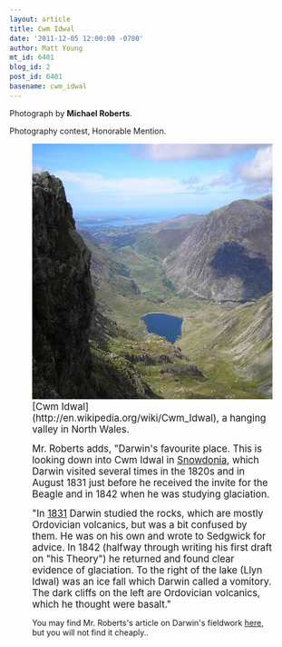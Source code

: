 ```yaml
---
layout: article
title: Cwm Idwal
date: '2011-12-05 12:00:00 -0700'
author: Matt Young
mt_id: 6401
blog_id: 2
post_id: 6401
basename: cwm_idwal
---
```

Photograph by **Michael Roberts**.

Photography contest, Honorable Mention.

<figure>
<img src="/uploads/2011/Roberts;%20Cwm%20Idwal%20.JPG" alt="Roberts; Cwm Idwal .JPG" width="600" height="450" />
<figcaption markdown="span">
<big>[Cwm Idwal](http://en.wikipedia.org/wiki/Cwm_Idwal), a hanging valley in North Wales.</big>

<big>Mr. Roberts adds, "Darwin's favourite place. This is looking down into Cwm Idwal in [Snowdonia](http://www.eryri-npa.gov.uk/a-sense-of-place/history-of-snowdonia/charles-darwin), which  Darwin visited several times in the 1820s and in August 1831 just before he received the invite for the Beagle and in 1842 when he was studying glaciation.</big>

<big>"In [1831](http://www.eryri-npa.gov.uk/a-sense-of-place/history-of-snowdonia/charles-darwin/1831-route) Darwin studied the rocks, which are mostly Ordovician volcanics, but was a bit confused by them. He was on his own and wrote to Sedgwick for advice. In 1842 (halfway through writing his first draft on "his Theory") he returned and found clear evidence of glaciation. To the right of the lake (Llyn Idwal) was an ice fall which Darwin called a vomitory. The dark cliffs on the left are Ordovician volcanics, which he thought were basalt."</big>

You may find Mr. Roberts's article on Darwin's fieldwork [ here](http://www.sciencedirect.com/science/article/pii/S0160932700013399), but you will not find it cheaply..

</figcaption>
</figure>

